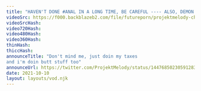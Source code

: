 ```yaml
---
title: "HAVEN'T DONE #ANAL IN A LONG TIME, BE CAREFUL ---- ALSO, DEMON MGQ VID DROPS TOMORROW"
videoSrc: https://f000.backblazeb2.com/file/futureporn/projektmelody-chaturbate-2021-10-11.mp4
videoSrcHash: 
video720Hash: 
video480Hash: 
video360Hash: 
thinHash: 
thiccHash: 
announceTitle: "Don't mind me, just doin my taxes
and i'm doin butt stuff too"
announceUrl: https://twitter.com/ProjektMelody/status/1447685023059128320
date: 2021-10-10
layout: layouts/vod.njk
---
```

